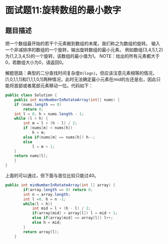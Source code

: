 # 面试题11:旋转数组的最小数字

## 题目描述

 把一个数组最开始的若干个元素搬到数组的末尾，我们称之为数组的旋转。  输入一个非减排序的数组的一个旋转，输出旋转数组的最小元素。 例如数组{3,4,5,1,2}为{1,2,3,4,5}的一个旋转，该数组的最小值为1。  NOTE：给出的所有元素都大于0，若数组大小为0，请返回0。

解题思路：典型的二分查找时间复杂度`O(logn)`。但应该注意元素相等的情况，[1,0,1,1,1]和[1,1,1,0,1]两种情况，此时无法确定最小元素在mid的左还是右，因此只能将首部或者尾部元素移动一位。代码如下：

```java
public class Solution {
    public int minNumberInRotateArray(int[] nums) {
    if (nums.length == 0)
        return 0;
    int l = 0, h = nums.length - 1;
    while (l < h) {
        int m = l + (h - l) / 2;
        if (nums[m] < nums[h])
            h = m;
        else if(nums[m] == nums[h]) h--;
        else
            l = m + 1;
    }
    return nums[l];
	}
}
```

上面的可以通过，但下面与首位比较只能过40。

```java
public int minNumberInRotateArray(int [] array) {
        if(array.length == 0) return 0;
        int n = array.length;
        int l =0, h = n -1;
        while(l < h){
            int mid = l + (h - l) / 2;
            if(array[mid] > array[l]) l = mid + 1;
            else if(array[mid] == array[l]) l++;
            else h = mid;
        }
        return array[l];
    }
```

